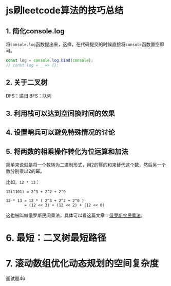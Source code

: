 # js刷leetcode算法的技巧总结
## 1. 简化console.log
   将`console.log`函数提出来，这样，在代码提交的时候直接将`console`函数置空即可。 
```js
const log = console.log.bind(console);
// const log = _ => {};
```

## 2. 关于二叉树
   DFS：递归
   BFS：队列
## 3. 利用栈可以达到**空间换时间**的效果
## 4. 设置哨兵可以**避免特殊情况**的讨论
## 5. 将两数的**相乘操作**转化为**位运算和加法**
简单来说就是将一个数转为二进制形式，用2的幂的和来替代这个数，然后另一个数分别乘以2的幂。

比如，`12 * 13`：
```
13(1101) = 2^3 + 2^2 + 2^0

12 * 13 = 12 * ( 2^3 + 2^2 + 2^0 )
        = (12 << 3) + (12 << 2) + (12 << 0)
```

这也被叫做俄罗斯民间乘法，具体可以看这篇文章：[俄罗斯农民乘法](https://blog.csdn.net/iteye_4501/article/details/81682160)。

# 6. 最短：二叉树最短路径

# 7. 滚动数组优化动态规划的空间复杂度
面试题46
